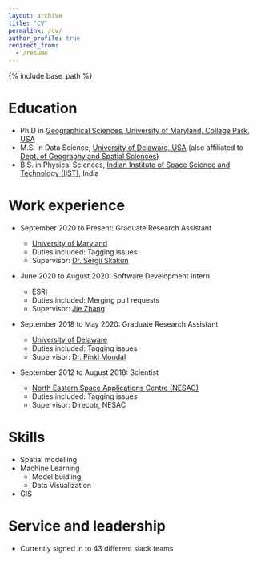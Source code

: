 ```yaml
---
layout: archive
title: "CV"
permalink: /cv/
author_profile: true
redirect_from:
  - /resume
---
```


{% include base_path %}

Education
======
* Ph.D in [Geographical Sciences, University of Maryland, College Park, USA](https://geog.umd.edu/)
* M.S. in Data Science, [University of Delaware, USA]([https://www.udel.edu/](https://www.udel.edu/academics/colleges/grad/prospective-students/programs/interdisciplinary/data-science/)) (also affiliated to [Dept. of Geography and Spatial Sciences](https://www.udel.edu/academics/colleges/ceoe/departments/gss/))
* B.S. in Physical Sciences, [Indian Institute of Space Science and Technology (IIST)](https://www.iist.ac.in/), India


Work experience
======
* September 2020 to Present: Graduate Research Assistant
  * [University of Maryland](https://geog.umd.edu/)
  * Duties included: Tagging issues
  * Supervisor: [Dr. Sergii Skakun](https://geog.umd.edu/facultyprofile/skakun/sergii)


* June 2020 to August 2020: Software Development Intern
  * [ESRI](https://www.esri.com/en-us/home)
  * Duties included: Merging pull requests
  * Supervisor: [Jie Zhang](https://www.linkedin.com/in/esrijiezhang/)


* September 2018 to May 2020: Graduate Research Assistant
  * [University of Delaware](https://www.udel.edu/academics/colleges/ceoe/departments/gss/)
  * Duties included: Tagging issues
  * Supervisor: [Dr. Pinki Mondal](https://www.udel.edu/academics/colleges/ceoe/departments/gss/faculty/pinki-mondal/)


* September 2012 to August 2018: Scientist
  * [North Eastern Space Applications Centre (NESAC)](https://nesac.gov.in/)
  * Duties included: Tagging issues
  * Supervisor: Direcotr, NESAC
     
Skills
======
* Spatial modelling
* Machine Learning
  * Model buidling
  * Data Visualization
* GIS


Service and leadership
======
* Currently signed in to 43 different slack teams
